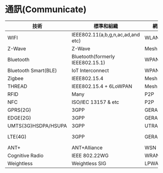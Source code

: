 # 通訊(Communicate)

 技術 | 標準和組織 | 網路類型 | 頻率（美國）| 最大範圍 | 最大數據速率 |最大功率 | 加密 
 --------- | --------- | --------- | --------- | --------- | --------- | --------- | --------- |
 WIFI |IEEE802.11(a,b,g,n,ac,ad,and etc)| WLAN | 2,4,3,6,5,60GHZ | 100Hz | "6-780Mb/s 6.75Gb/s"@60GHz" | 1W | WEP,WPA,WPA2 
 Z-Wave | Z-Wave | Mesh | 908.42MHz | 30m | 100kb/s | 1mW | Triple DES 
 Bluetooth | Bluetooth(formerly IEEE802.15.1) | WPAN | 2400-2483.5MHz | 100m | 1-3Mb/s | 1W | 56/128-bit 
 Bluetooth Smart(BLE) | IoT Interconnect | WPAN | 2400-2483.5MHz | 35m | 1Mb/s | 10mW | 128-bit AES 
 Zigbee | IEEE802.15.4 | Mesh | 2400-2483.5MHz | 160m | 250kb/s | 100mW | 128-bit AES 
 THREAD | IEEE802.15.4 + 6LoWPAN | Mesh| 2400-2483.5MHz | 160m | 250kb/s | 100mW | 128-bit AES 
 RFID | Many | P2P | 13.56MHz,etc | 1m | 423kb/s | -1mW | possible 
 NFC | ISO/IEC 13157 & etc | P2P | 13.56MHz | 0.1m | 424kb/s | -1.0mW | possible 
 GPRS(2G) | 3GPP | GERAN | GSM850/1900MHz | 25km/10km | 171kb/s | 2W/1W | GEA2/GEA3/GEA4 
 EDGE(2G) | 3GPP | GERAN | GSM850/1900MHz | 26km/10km | 384kb/s | 3W/1W | A5/4,A5/3 
 UMTS(3G)HSDPA/HSUPA | 3GPP | UTRAN | GSM850/1900MHz | 27km/10km | 0.73-56Mb/s | 4W/1W | USIM 
 LTE(4G) | 3GPP | GERAN/UTRAN | 700-2600MHz | 28km/10km | 0.1-1Gb/s | 5W/1W | SNOW 3G Stream Cipher 
 ANT+ | ANT+Alliance | WSN | 2.4GHz | 100m | 1Mb/s | 1mW | AES-128 
 Cognitive Radio | IEEE 802.22WG | WRAN | 54-862MHz | 100km | 24Mb/s | 1W | AES-GCM 
 Weightless | Weightless SIG | LPWAN | 700/900MHz | 5km | 0.001-10Mb/s | 40mW/4W | 128-bit 
 
 
 
 
